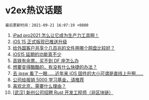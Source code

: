 # v2ex热议话题

`最后更新时间：2021-09-21 16:07:19 +0800`

1. [iPad pro2021 怎么让它成为生产力工具啊！](https://www.v2ex.com/t/803056)
1. [iOS 15 正式版现已推送升级](https://www.v2ex.com/t/803122)
1. [给外国客户共享个几百兆的文件用哪个网盘比较好？](https://www.v2ex.com/t/803106)
1. [iOS15 延期的功能真不少](https://www.v2ex.com/t/803125)
1. [高铁有余票，买不到 DF 座怎么办](https://www.v2ex.com/t/803133)
1. [想要变得酷酷的，有没有什么快捷的办法？](https://www.v2ex.com/t/803103)
1. [去 ipsw 看了一眼……近年来 iOS 固件的大小可谓是直线上升啊……](https://www.v2ex.com/t/803127)
1. [公司给报销 5000 学习基金，请推荐](https://www.v2ex.com/t/803078)
1. [喜欢北京，需要什么理由？](https://www.v2ex.com/t/803091)
1. [[武汉] 新创公司招聘 Rust 开发工程师（非区块链）](https://www.v2ex.com/t/803118)

